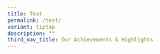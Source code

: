 ```yaml
---
title: Test
permalink: /test/
variant: tiptap
description: ""
third_nav_title: Our Achievements & Highlights
---
```

